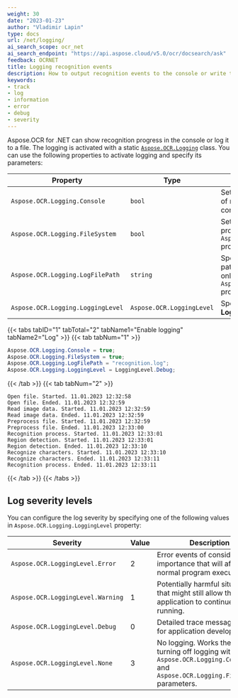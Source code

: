 ```yaml
---
weight: 30
date: "2023-01-23"
author: "Vladimir Lapin"
type: docs
url: /net/logging/
ai_search_scope: ocr_net
ai_search_endpoint: "https://api.aspose.cloud/v5.0/ocr/docsearch/ask"
feedback: OCRNET
title: Logging recognition events
description: How to output recognition events to the console or write them to a file.
keywords:
- track
- log
- information
- error
- debug
- severity
---
```


Aspose.OCR for .NET can show recognition progress in the console or log it to a file. The logging is activated with a static [`Aspose.OCR.Logging`](https://reference.aspose.com/ocr/net/aspose.ocr/logging/) class. You can use the following properties to activate logging and specify its parameters:

Property | Type | Description
-------- | ---- | -----------
`Aspose.OCR.Logging.Console` | `bool` | Set to `true` to enable the display of recognition progress in the console.
`Aspose.OCR.Logging.FileSystem` | `bool` | Set to `true` to write recognition progress to a file specified in `Aspose.OCR.Logging.LogFilePath` property.
`Aspose.OCR.Logging.LogFilePath` | `string` | Specify an absolute or relative path to the log file. Applicable only when the `Aspose.OCR.Logging.FileSystem` property is set to `true`.
`Aspose.OCR.Logging.LoggingLevel` | `Aspose.OCR.LoggingLevel` | Specify the log severity. See **Log severity levels** for details.

{{< tabs tabID="1" tabTotal="2" tabName1="Enable logging" tabName2="Log" >}}
{{< tab tabNum="1" >}}
```csharp
Aspose.OCR.Logging.Console = true;
Aspose.OCR.Logging.FileSystem = true;
Aspose.OCR.Logging.LogFilePath = "recognition.log";
Aspose.OCR.Logging.LoggingLevel = LoggingLevel.Debug;
```
{{< /tab >}}
{{< tab tabNum="2" >}}
```log
Open file. Started. 11.01.2023 12:32:58
Open file. Ended. 11.01.2023 12:32:59
Read image data. Started. 11.01.2023 12:32:59
Read image data. Ended. 11.01.2023 12:32:59
Preprocess file. Started. 11.01.2023 12:32:59
Preprocess file. Ended. 11.01.2023 12:33:00
Recognition process. Started. 11.01.2023 12:33:01
Region detection. Started. 11.01.2023 12:33:01
Region detection. Ended. 11.01.2023 12:33:10
Recognize characters. Started. 11.01.2023 12:33:10
Recognize characters. Ended. 11.01.2023 12:33:11
Recognition process. Ended. 11.01.2023 12:33:11
```
{{< /tab >}}
{{< /tabs >}}

## Log severity levels

You can configure the log severity by specifying one of the following values in `Aspose.OCR.Logging.LoggingLevel` property:

Severity | Value | Description
-------- | ----- | -----------
`Aspose.OCR.LoggingLevel.Error` | 2 | Error events of considerable importance that will affect normal program execution.
`Aspose.OCR.LoggingLevel.Warning` | 1 | Potentially harmful situations that might still allow the application to continue running.
`Aspose.OCR.LoggingLevel.Debug` | 0 | Detailed trace messages useful for application developers.
`Aspose.OCR.LoggingLevel.None` | 3 | No logging. Works the same as turning off logging with `Aspose.OCR.Logging.Console` and `Aspose.OCR.Logging.FileSystem` parameters.
